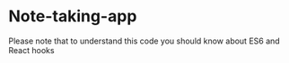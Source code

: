# Note-taking-app
Please note that to understand this code you should know about ES6 and React hooks
